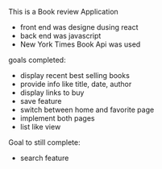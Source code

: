 This is a Book review Application
- front end was designe dusing react
- back end was javascript
- New York Times Book Api was used

goals completed:
- display recent best selling books
- provide info like title, date, author
- display links to buy
- save feature
- switch between home and favorite page
- implement both pages
- list like view

Goal to still complete:
- search feature  
